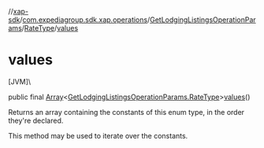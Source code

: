 //[xap-sdk](../../../../index.md)/[com.expediagroup.sdk.xap.operations](../../index.md)/[GetLodgingListingsOperationParams](../index.md)/[RateType](index.md)/[values](values.md)

# values

[JVM]\

public final [Array](https://kotlinlang.org/api/latest/jvm/stdlib/kotlin/-array/index.html)&lt;[GetLodgingListingsOperationParams.RateType](index.md)&gt;[values](values.md)()

Returns an array containing the constants of this enum type, in the order they're declared.

This method may be used to iterate over the constants.
